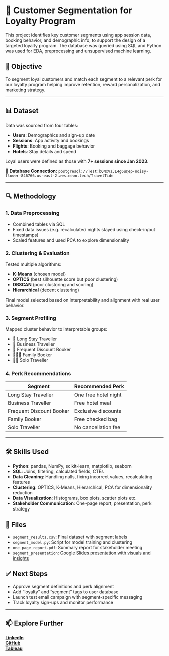 # 🧭 Customer Segmentation for Loyalty Program

This project identifies key customer segments using app session data, booking behavior, and demographic info, to support the design of a targeted loyalty program. The database was queried using SQL and Python was used for EDA, preprocessing and unsupervised machine learning.

## 📌 Objective

To segment loyal customers and match each segment to a relevant perk for our loyalty program helping improve retention, reward personalization, and marketing strategy.

---

## 📊 Dataset

Data was sourced from four tables:
- **Users**: Demographics and sign-up date
- **Sessions**: App activity and bookings
- **Flights**: Booking and baggage behavior
- **Hotels**: Stay details and spend

Loyal users were defined as those with **7+ sessions since Jan 2023**.

🔗 **Database Connection:**
`postgresql://Test:bQNxVzJL4g6u@ep-noisy-flower-846766.us-east-2.aws.neon.tech/TravelTide`

---

## 🔍 Methodology

### 1. Data Preprocessing
- Combined tables via SQL
- Fixed data issues (e.g. recalculated nights stayed using check-in/out timestamps)
- Scaled features and used PCA to explore dimensionality

### 2. Clustering & Evaluation
Tested multiple algorithms:
- **K-Means** (chosen model)
- **OPTICS** (best silhouette score but poor clustering)
- **DBSCAN** (poor clustoring and scoring)
- **Hierarchical** (decent clustering)

Final model selected based on interpretability and alignment with real user behavior.

### 3. Segment Profiling
Mapped cluster behavior to interpretable groups:
- 🧳 Long Stay Traveller
- 💼 Business Traveller
- 🔁 Frequent Discount Booker
- 👨‍👩‍👧 Family Booker
- 🙋‍♂️ Solo Traveller

### 4. Perk Recommendations
| Segment                  | Recommended Perk              |
|--------------------------|-------------------------------|
| Long Stay Traveller      | One free hotel night          |
| Business Traveller       | Free hotel meal               |
| Frequent Discount Booker | Exclusive discounts           |
| Family Booker            | Free checked bag              |
| Solo Traveller           | No cancellation fee           |

---

## 🛠 Skills Used

- **Python**: pandas, NumPy, scikit-learn, matplotlib, seaborn
- **SQL**: Joins, filtering, calculated fields, CTEs
- **Data Cleaning**: Handling nulls, fixing incorrect values, recalculating features
- **Clustering**: OPTICS, K-Means, Hierarchical, PCA for dimensionality reduction
- **Data Visualization**: Histograms, box plots, scatter plots etc.
- **Stakeholder Communication**: One-page report, presentation, perk strategy

## 💾 Files

- `segment_results.csv`: Final dataset with segment labels
- `segment_model.py`: Script for model training and clustering
- `one_page_report.pdf`: Summary report for stakeholder meeting
- `segment_presentation`: [Google Slides presentation with visuals and insights](https://docs.google.com/presentation/d/1mpNVodS6Izz83p8ANrdABCSyvglVRqVUJRJvwsbWY0s/edit?usp=sharing)

## ✅ Next Steps

- Approve segment definitions and perk alignment
- Add “loyalty” and “segment” tags to user database
- Launch test email campaign with segment-specific messaging
- Track loyalty sign-ups and monitor performance

---

## 📫 **Explore Further**  
**[LinkedIn](https://www.linkedin.com/in/danhellmuth/)**  
**[GitHub](https://github.com/DanMontHell)**  
**[Tableau](https://public.tableau.com/app/profile/daniel.montreal.hellmuth/vizzes)**  
